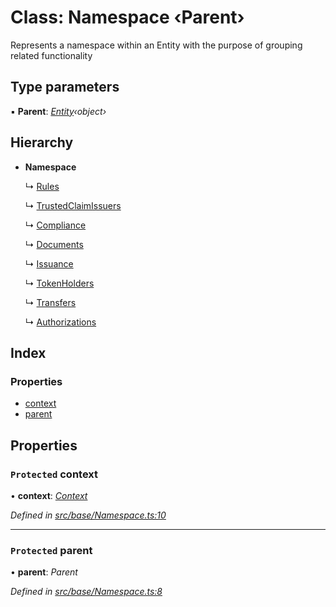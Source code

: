 # Class: Namespace ‹**Parent**›

Represents a namespace within an Entity with the purpose of grouping related functionality

## Type parameters

▪ **Parent**: *[Entity](_src_base_entity_.entity.md)‹object›*

## Hierarchy

* **Namespace**

  ↳ [Rules](_src_api_entities_securitytoken_compliance_rules_.rules.md)

  ↳ [TrustedClaimIssuers](_src_api_entities_securitytoken_compliance_trustedclaimissuers_.trustedclaimissuers.md)

  ↳ [Compliance](_src_api_entities_securitytoken_compliance_index_.compliance.md)

  ↳ [Documents](_src_api_entities_securitytoken_documents_.documents.md)

  ↳ [Issuance](_src_api_entities_securitytoken_issuance_.issuance.md)

  ↳ [TokenHolders](_src_api_entities_securitytoken_tokenholders_.tokenholders.md)

  ↳ [Transfers](_src_api_entities_securitytoken_transfers_.transfers.md)

  ↳ [Authorizations](_src_api_entities_identity_authorizations_.authorizations.md)

## Index

### Properties

* [context](_src_base_namespace_.namespace.md#protected-context)
* [parent](_src_base_namespace_.namespace.md#protected-parent)

## Properties

### `Protected` context

• **context**: *[Context](_src_context_index_.context.md)*

*Defined in [src/base/Namespace.ts:10](https://github.com/PolymathNetwork/polymesh-sdk/blob/2aa4a44/src/base/Namespace.ts#L10)*

___

### `Protected` parent

• **parent**: *Parent*

*Defined in [src/base/Namespace.ts:8](https://github.com/PolymathNetwork/polymesh-sdk/blob/2aa4a44/src/base/Namespace.ts#L8)*
